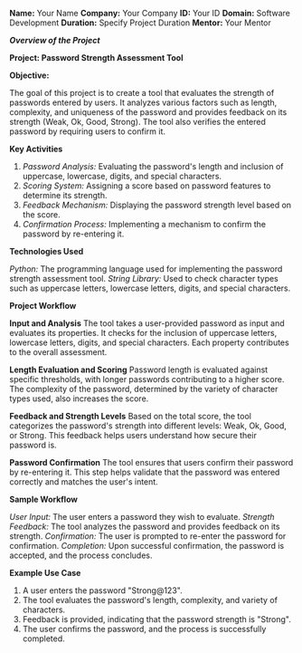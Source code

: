 **Name:** Your Name
**Company:** Your Company
**ID:** Your ID
**Domain:** Software Development
**Duration:** Specify Project Duration
**Mentor:** Your Mentor

***Overview of the Project***

**Project: Password Strength Assessment Tool**

**Objective:**

The goal of this project is to create a tool that evaluates the strength of passwords entered by users. It analyzes various factors such as length, complexity, and uniqueness of the password and provides feedback on its strength (Weak, Ok, Good, Strong). The tool also verifies the entered password by requiring users to confirm it.

**Key Activities**

1) *Password Analysis:* Evaluating the password's length and inclusion of uppercase, lowercase, digits, and special characters.
2) *Scoring System:* Assigning a score based on password features to determine its strength.
3) *Feedback Mechanism:* Displaying the password strength level based on the score.
4) *Confirmation Process:* Implementing a mechanism to confirm the password by re-entering it.

**Technologies Used**

*Python:* The programming language used for implementing the password strength assessment tool.
*String Library:* Used to check character types such as uppercase letters, lowercase letters, digits, and special characters.

**Project Workflow**

**Input and Analysis**
      The tool takes a user-provided password as input and evaluates its properties. It checks for the inclusion of uppercase letters, lowercase letters, digits, and special characters. Each property contributes to the overall assessment.

**Length Evaluation and Scoring**
      Password length is evaluated against specific thresholds, with longer passwords contributing to a higher score. The complexity of the password, determined by the variety of character types used, also increases the score.

**Feedback and Strength Levels**
      Based on the total score, the tool categorizes the password's strength into different levels: Weak, Ok, Good, or Strong. This feedback helps users understand how secure their password is.

**Password Confirmation**
      The tool ensures that users confirm their password by re-entering it. This step helps validate that the password was entered correctly and matches the user's intent.

**Sample Workflow**

*User Input:* The user enters a password they wish to evaluate.
*Strength Feedback:* The tool analyzes the password and provides feedback on its strength.
*Confirmation:* The user is prompted to re-enter the password for confirmation.
*Completion:* Upon successful confirmation, the password is accepted, and the process concludes.

**Example Use Case**
1. A user enters the password "Strong@123".
2. The tool evaluates the password's length, complexity, and variety of characters.
3. Feedback is provided, indicating that the password strength is "Strong".
4. The user confirms the password, and the process is successfully completed.

